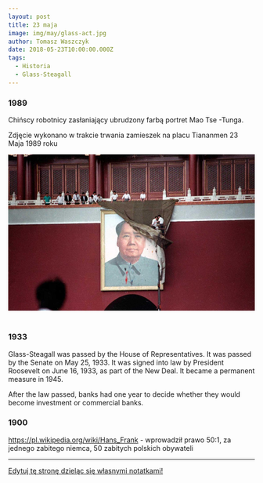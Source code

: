 ```yaml
---
layout: post
title: 23 maja
image: img/may/glass-act.jpg
author: Tomasz Waszczyk
date: 2018-05-23T10:00:00.000Z
tags:
  - Historia
  - Glass-Steagall
---
```


### 1989

Chińscy robotnicy zasłaniający ubrudzony farbą portret Mao Tse -Tunga.

Zdjęcie wykonano w trakcie trwania zamieszek na placu Tiananmen
23 Maja 1989 roku

<img src="./img/may/mao.jpg"/><br><br>

### 1933

Glass-Steagall was passed by the House of Representatives. It was passed by the Senate on May 25, 1933. It was signed into law by President Roosevelt on June 16, 1933, as part of the New Deal. It became a permanent measure in 1945.

After the law passed, banks had one year to decide whether they would become investment or commercial banks.

### 1900

https://pl.wikipedia.org/wiki/Hans_Frank - wprowadził prawo 50:1, za jednego zabitego niemca, 50 zabitych polskich obywateli

---

<a href="https://github.com/TomaszWaszczyk/historia.waszczyk.com/edit/master/src/content/may-23.md" target="_blank">Edytuj tę stronę dzieląc się własnymi notatkami!</a>
